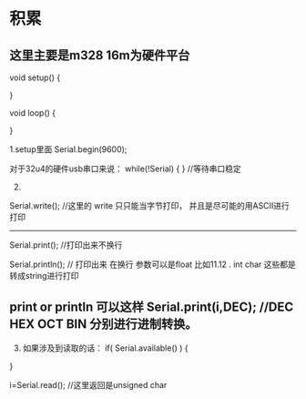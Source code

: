 # 积累

## 这里主要是m328 16m为硬件平台

void setup()
{

}

void loop()
{

}


1.setup里面
Serial.begin(9600);

对于32u4的硬件usb串口来说：
while(!Serial)
{
}
//等待串口稳定


2.
Serial.write();  //这里的 write 只只能当字节打印， 并且是尽可能的用ASCII进行打印

---

Serial.print(); //打印出来不换行

Serial.println();  // 打印出来 在换行
参数可以是float 比如11.12  . int  char  这些都是转成string进行打印

print or println 可以这样 Serial.print(i,DEC);   //DEC HEX OCT BIN 分别进行进制转换。  
---

3. 如果涉及到读取的话：
if( Serial.available() )
{

}

i=Serial.read();   //这里返回是unsigned char 
